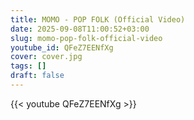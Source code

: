 ```yaml
---
title: MOMO - POP FOLK (Official Video)
date: 2025-09-08T11:00:52+03:00
slug: momo-pop-folk-official-video
youtube_id: QFeZ7EENfXg
cover: cover.jpg
tags: []
draft: false
---
```


{{< youtube QFeZ7EENfXg >}}
